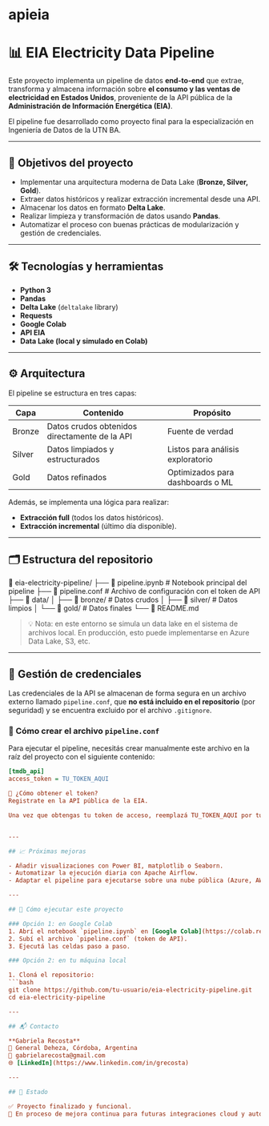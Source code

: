 # apieia
# 📊 EIA Electricity Data Pipeline

Este proyecto implementa un pipeline de datos **end-to-end** que extrae, transforma y almacena información sobre **el consumo y las ventas de electricidad en Estados Unidos**, proveniente de la API pública de la **Administración de Información Energética (EIA)**.

El pipeline fue desarrollado como proyecto final para la especialización en Ingeniería de Datos de la UTN BA.

---

## 🧠 Objetivos del proyecto

- Implementar una arquitectura moderna de Data Lake (**Bronze, Silver, Gold**).
- Extraer datos históricos y realizar extracción incremental desde una API.
- Almacenar los datos en formato **Delta Lake**.
- Realizar limpieza y transformación de datos usando **Pandas**.
- Automatizar el proceso con buenas prácticas de modularización y gestión de credenciales.

---

## 🛠️ Tecnologías y herramientas

- **Python 3**
- **Pandas**
- **Delta Lake** (`deltalake` library)
- **Requests**
- **Google Colab**
- **API EIA**
- **Data Lake (local y simulado en Colab)**

---

## ⚙️ Arquitectura

El pipeline se estructura en tres capas:

| Capa    | Contenido                                    | Propósito                            |
|---------|----------------------------------------------|--------------------------------------|
| Bronze  | Datos crudos obtenidos directamente de la API | Fuente de verdad                     |
| Silver  | Datos limpiados y estructurados               | Listos para análisis exploratorio    |
| Gold    | Datos refinados                               | Optimizados para dashboards o ML     |

Además, se implementa una lógica para realizar:
- **Extracción full** (todos los datos históricos).
- **Extracción incremental** (último día disponible).

---

## 🗂️ Estructura del repositorio

📁 eia-electricity-pipeline/
├── 📄 pipeline.ipynb # Notebook principal del pipeline
├── 📄 pipeline.conf # Archivo de configuración con el token de API
├── 📁 data/
│ ├── 📁 bronze/ # Datos crudos
│ ├── 📁 silver/ # Datos limpios
│ └── 📁 gold/ # Datos finales
└── 📄 README.md


> 💡 Nota: en este entorno se simula un data lake en el sistema de archivos local. En producción, esto puede implementarse en Azure Data Lake, S3, etc.

---

## 🔐 Gestión de credenciales

Las credenciales de la API se almacenan de forma segura en un archivo externo llamado `pipeline.conf`, que **no está incluido en el repositorio** (por seguridad) y se encuentra excluido por el archivo `.gitignore`.

### 📄 Cómo crear el archivo `pipeline.conf`

Para ejecutar el pipeline, necesitás crear manualmente este archivo en la raíz del proyecto con el siguiente contenido:

```ini
[tmdb_api]
access_token = TU_TOKEN_AQUI

🔑 ¿Cómo obtener el token?
Registrate en la API pública de la EIA.

Una vez que obtengas tu token de acceso, reemplazá TU_TOKEN_AQUI por tu token real.


---

## 📈 Próximas mejoras

- Añadir visualizaciones con Power BI, matplotlib o Seaborn.
- Automatizar la ejecución diaria con Apache Airflow.
- Adaptar el pipeline para ejecutarse sobre una nube pública (Azure, AWS).

---

## 🧪 Cómo ejecutar este proyecto

### Opción 1: en Google Colab
1. Abrí el notebook `pipeline.ipynb` en [Google Colab](https://colab.research.google.com).
2. Subí el archivo `pipeline.conf` (token de API).
3. Ejecutá las celdas paso a paso.

### Opción 2: en tu máquina local

1. Cloná el repositorio:
```bash
git clone https://github.com/tu-usuario/eia-electricity-pipeline.git
cd eia-electricity-pipeline

---

## 📬 Contacto

**Gabriela Recosta**  
📍 General Deheza, Córdoba, Argentina  
📧 gabrielarecosta@gmail.com  
🌐 [LinkedIn](https://www.linkedin.com/in/grecosta)

---

## 🏁 Estado

✅ Proyecto finalizado y funcional.  
🚀 En proceso de mejora continua para futuras integraciones cloud y automatización.
